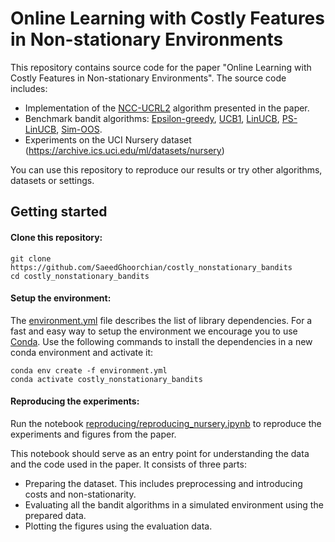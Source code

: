 # Online Learning with Costly Features in Non-stationary Environments
This repository contains source code for the paper "Online Learning with Costly Features in Non-stationary Environments".
The source code includes:
* Implementation of the [NCC-UCRL2](https://github.com/guchis/costly_nonstationary_bandits/blob/main/src/algorithms/alg1.py) algorithm presented in the paper.
* Benchmark bandit algorithms: [Epsilon-greedy](https://github.com/guchis/costly_nonstationary_bandits/blob/main/src/algorithms/egreedy.py),
[UCB1](https://github.com/guchis/costly_nonstationary_bandits/blob/main/src/algorithms/ucb.py),
[LinUCB](https://github.com/guchis/costly_nonstationary_bandits/blob/main/src/algorithms/linucb.py), 
[PS-LinUCB](https://github.com/guchis/costly_nonstationary_bandits/blob/main/src/algorithms/ps_linucb.py),
[Sim-OOS](https://github.com/guchis/costly_nonstationary_bandits/blob/main/src/algorithms/sim_oos.py).
* Experiments on the UCI Nursery dataset (https://archive.ics.uci.edu/ml/datasets/nursery)

You can use this repository to reproduce our results or try other algorithms, datasets or settings.
 
## Getting started

#### Clone this repository:
```
git clone https://github.com/SaeedGhoorchian/costly_nonstationary_bandits
cd costly_nonstationary_bandits 
```

#### Setup the environment:

The [environment.yml](https://github.com/guchis/costly_nonstationary_bandits/blob/main/environment.yml)
file describes the list of library dependencies. For a fast and easy way to setup the environment we encourage you to 
use [Conda](https://docs.conda.io/en/latest/miniconda.html). Use the following commands to install the dependencies in
a new conda environment and activate it:
```
conda env create -f environment.yml
conda activate costly_nonstationary_bandits
```

#### Reproducing the experiments:

Run the notebook
[reproducing/reproducing_nursery.ipynb](https://github.com/guchis/costly_nonstationary_bandits/blob/main/reproducing/reproducing_nursery.ipynb)
to reproduce the experiments and figures from the paper.

This notebook should serve as an entry point for understanding the data and the code used in the paper.
It consists of three parts:
* Preparing the dataset. This includes preprocessing and introducing costs and non-stationarity.
* Evaluating all the bandit algorithms in a simulated environment using the prepared data.
* Plotting the figures using the evaluation data.
